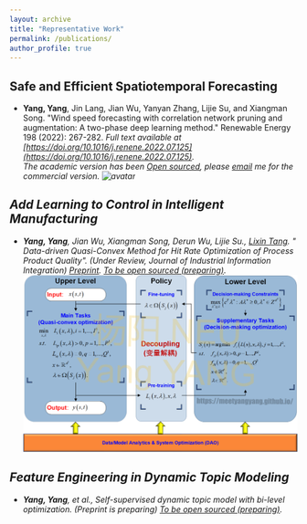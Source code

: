 ```yaml
---
layout: archive
title: "Representative Work"
permalink: /publications/
author_profile: true
---
```


## Safe and Efficient Spatiotemporal Forecasting
* **Yang, Yang**, Jin Lang, Jian Wu, Yanyan Zhang, Lijie Su, and Xiangman Song. "Wind speed forecasting with correlation network pruning and augmentation: A two-phase deep learning method." Renewable Energy 198 (2022): 267-282. <i> Full text available at [https://doi.org/10.1016/j.renene.2022.07.125](https://doi.org/10.1016/j.renene.2022.07.125).  
The academic version has been [Open sourced](https://github.com/meetyangyang/A-Novel-Correlation-optimized-Deep-Learning-Method-for-Wind-Speed-Forecast), please [email](yang_cmu@icloud.com) me for the commercial version.
![avatar](/images/cv2.png) 
## Add Learning to Control in Intelligent Manufacturing
* **Yang, Yang**, Jian Wu, Xiangman Song, Derun Wu, Lijie Su., [Lixin Tang](https://scholar.google.com/citations?hl=en&user=qCz1I68AAAAJ). " Data-driven Quasi-Convex Method for Hit Rate Optimization of Process Product Quality". (Under Review, Journal of Industrial Information Integration) [Preprint](
https://doi.org/10.48550/arXiv.2305.20003).  [To be open sourced (preparing)](https://github.com/meetyangyang/).
![avatar](/images/cv4.png)
## Feature Engineering in Dynamic Topic Modeling
* **Yang, Yang**, et al., Self-supervised dynamic topic model with bi-level optimization.  (Preprint is preparing)
 [To be open sourced (preparing)](https://github.com/meetyangyang/NMF).

<!-- {% if author.googlescholar %}
  You can also find my articles on <u><a href="{{author.googlescholar}}">my Google Scholar profile</a>.</u>
{% endif %}

{% include base_path %}

{% for post in site.publications reversed %}
  {% include archive-single.html %}
{% endfor %} -->
